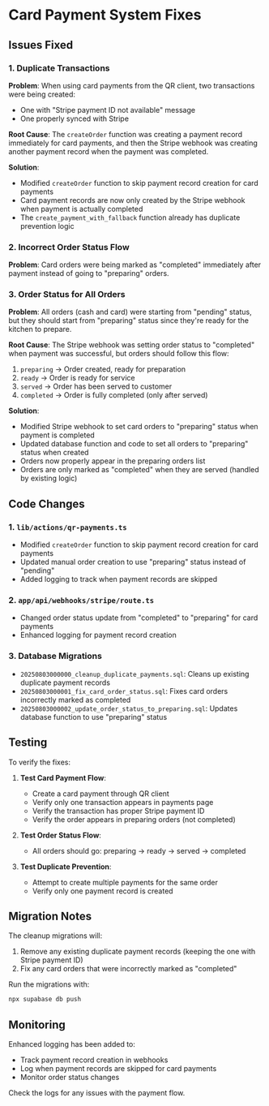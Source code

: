 # Card Payment System Fixes

## Issues Fixed

### 1. Duplicate Transactions
**Problem**: When using card payments from the QR client, two transactions were being created:
- One with "Stripe payment ID not available" message
- One properly synced with Stripe

**Root Cause**: The `createOrder` function was creating a payment record immediately for card payments, and then the Stripe webhook was creating another payment record when the payment was completed.

**Solution**: 
- Modified `createOrder` function to skip payment record creation for card payments
- Card payment records are now only created by the Stripe webhook when payment is actually completed
- The `create_payment_with_fallback` function already has duplicate prevention logic

### 2. Incorrect Order Status Flow
**Problem**: Card orders were being marked as "completed" immediately after payment instead of going to "preparing" orders.

### 3. Order Status for All Orders
**Problem**: All orders (cash and card) were starting from "pending" status, but they should start from "preparing" status since they're ready for the kitchen to prepare.

**Root Cause**: The Stripe webhook was setting order status to "completed" when payment was successful, but orders should follow this flow:
1. `preparing` → Order created, ready for preparation
2. `ready` → Order is ready for service
3. `served` → Order has been served to customer
4. `completed` → Order is fully completed (only after served)

**Solution**:
- Modified Stripe webhook to set card orders to "preparing" status when payment is completed
- Updated database function and code to set all orders to "preparing" status when created
- Orders now properly appear in the preparing orders list
- Orders are only marked as "completed" when they are served (handled by existing logic)

## Code Changes

### 1. `lib/actions/qr-payments.ts`
- Modified `createOrder` function to skip payment record creation for card payments
- Updated manual order creation to use "preparing" status instead of "pending"
- Added logging to track when payment records are skipped

### 2. `app/api/webhooks/stripe/route.ts`
- Changed order status update from "completed" to "preparing" for card payments
- Enhanced logging for payment record creation

### 3. Database Migrations
- `20250803000000_cleanup_duplicate_payments.sql`: Cleans up existing duplicate payment records
- `20250803000001_fix_card_order_status.sql`: Fixes card orders incorrectly marked as completed
- `20250803000002_update_order_status_to_preparing.sql`: Updates database function to use "preparing" status

## Testing

To verify the fixes:

1. **Test Card Payment Flow**:
   - Create a card payment through QR client
   - Verify only one transaction appears in payments page
   - Verify the transaction has proper Stripe payment ID
   - Verify the order appears in preparing orders (not completed)

2. **Test Order Status Flow**:
   - All orders should go: preparing → ready → served → completed

3. **Test Duplicate Prevention**:
   - Attempt to create multiple payments for the same order
   - Verify only one payment record is created

## Migration Notes

The cleanup migrations will:
1. Remove any existing duplicate payment records (keeping the one with Stripe payment ID)
2. Fix any card orders that were incorrectly marked as "completed"

Run the migrations with:
```bash
npx supabase db push
```

## Monitoring

Enhanced logging has been added to:
- Track payment record creation in webhooks
- Log when payment records are skipped for card payments
- Monitor order status changes

Check the logs for any issues with the payment flow. 